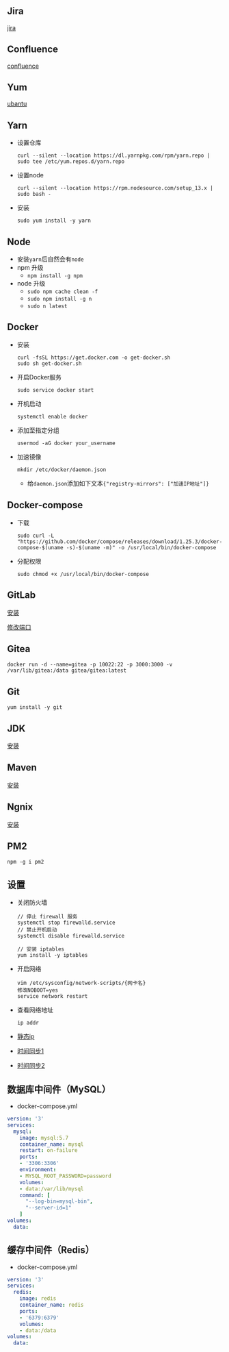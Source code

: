 ## Jira
[jira](https://blog.csdn.net/bacteriumX/article/details/86624117)

## Confluence
[confluence](https://www.cnblogs.com/mxmbk/p/9347359.html)

## Yum

[ubantu](https://blog.csdn.net/qq_43029747/article/details/94874442)

## Yarn

- 设置仓库

  ```shell
  curl --silent --location https://dl.yarnpkg.com/rpm/yarn.repo | sudo tee /etc/yum.repos.d/yarn.repo
  ```

- 设置node

  ```shell
  curl --silent --location https://rpm.nodesource.com/setup_13.x | sudo bash -
  ```

- 安装

  ```shell
  sudo yum install -y yarn
  ```

## Node
- 安装`yarn`后自然会有`node`
- npm 升级
  - `npm install -g npm`
- node 升级
  - `sudo npm cache clean -f`
  - `sudo npm install -g n`
  - `sudo n latest`

## Docker

- 安装

  ```
  curl -fsSL https://get.docker.com -o get-docker.sh
  sudo sh get-docker.sh
  ```

- 开启Docker服务

  ```shell
  sudo service docker start
  ```

- 开机启动

  ```shell
  systemctl enable docker
  ```

- 添加至指定分组

  ```shell
  usermod -aG docker your_username
  ```

- 加速镜像

  ```shell
  mkdir /etc/docker/daemon.json
  ```

  - 给`daemon.json`添加如下文本`{"registry-mirrors": ["加速IP地址"]}`

## Docker-compose

- 下载

  ```shell
  sudo curl -L "https://github.com/docker/compose/releases/download/1.25.3/docker-compose-$(uname -s)-$(uname -m)" -o /usr/local/bin/docker-compose
  ```

- 分配权限

  ```shell
  sudo chmod +x /usr/local/bin/docker-compose
  ```

## GitLab

[安装](https://www.jianshu.com/p/0b4f27db7cd4)

[修改端口](https://blog.csdn.net/wangyy130/article/details/85633303)

## Gitea

```shell
docker run -d --name=gitea -p 10022:22 -p 3000:3000 -v /var/lib/gitea:/data gitea/gitea:latest
```

##     Git

```shell
yum install -y git
```

## JDK

[安装](https://www.cnblogs.com/52lxl-top/p/9877202.html)

## Maven

[安装](https://yq.aliyun.com/articles/655831)

## Ngnix

[安装](https://www.cnblogs.com/songxingzhu/p/8568432.html)

## PM2

```shell
npm -g i pm2
```

## 设置

- 关闭防火墙

  ```
  // 停止 firewall 服务
  systemctl stop firewalld.service
  // 禁止开机启动
  systemctl disable firewalld.service
  
  // 安装 iptables
  yum install -y iptables
  ```

- 开启网络

  ```shell
  vim /etc/sysconfig/network-scripts/{网卡名}
  修改NOBOOT=yes
  service network restart
  ```

- 查看网络地址

  ```shell
  ip addr
  ```

- [静态ip](https://blog.csdn.net/qq_38138069/article/details/80982527)

- [时间同步1](https://blog.csdn.net/a_drjiaoda/article/details/89674468)

- [时间同步2](https://blog.csdn.net/vah101/article/details/91868147)

## 数据库中间件（MySQL）

- docker-compose.yml

```yaml
version: '3'
services:
  mysql:
    image: mysql:5.7
    container_name: mysql
    restart: on-failure
    ports:
    - '3306:3306'
    environment:
    - MYSQL_ROOT_PASSWORD=password
    volumes:
    - data:/var/lib/mysql
    command: [
      "--log-bin=mysql-bin",
      "--server-id=1"
    ]
volumes:
  data:
```

## 缓存中间件（Redis）

- docker-compose.yml

```yaml
version: '3'
services:
  redis:
    image: redis
    container_name: redis
    ports:
    - '6379:6379'
    volumes:
    - data:/data
volumes:
  data:
```

​    

​    




